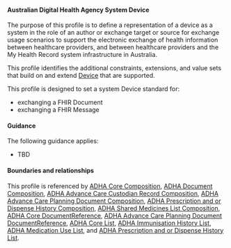 #### Australian Digital Health Agency System Device
The purpose of this profile is to define a representation of a device as a system in the role of an author or exchange target or source for exchange usage scenarios to support the electronic exchange of health information between healthcare providers, and between healthcare providers and the My Health Record system infrastructure in Australia.

This profile identifies the additional constraints, extensions, and value sets that build on and extend [Device](http://hl7.org/fhir/R4/device.html) that are supported. 

This profile is designed to set a system Device standard for:
* exchanging a FHIR Document
* exchanging a FHIR Message

#### Guidance
The following guidance applies:
* TBD


#### Boundaries and relationships
This profile is referenced by 
[ADHA Core Composition](StructureDefinition-dh-composition-core-1.html), 
[ADHA Document Composition](StructureDefinition-dh-composition-document-1.html), 
[ADHA Advance Care Custodian Record Composition](StructureDefinition-dh-composition-document-1.html),
[ADHA Advance Care Planning Document Composition](StructureDefinition-dh-composition-document-1.html),
[ADHA Prescription and or Dispense History Composition](StructureDefinition-dh-composition-pdl-1.html),
[ADHA Shared Medicines List Composition](StructureDefinition-dh-composition-sml-1.html),
[ADHA Core DocumentReference](StructureDefinition-dh-documentreference-core-1.html),
[ADHA Advance Care Planning Document DocumentReference](StructureDefinition-dh-documentreference-acp-1.html), 
[ADHA Core List](StructureDefinition-dh-list-core-1.html),
[ADHA Immunisation History List](StructureDefinition-dh-list-immunization-1.html),
[ADHA Medication Use List](StructureDefinition-dh-list-medication-use-1.html), and
[ADHA Prescription and or Dispense History List](StructureDefinition-dh-list-medication-use-1.html).
